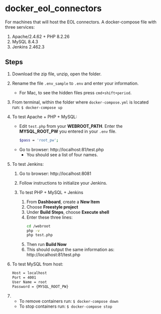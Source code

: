 # docker_eol_connectors

For machines that will host the EOL connectors.
A docker-compose file with three services:

1. Apache/2.4.62 + PHP 8.2.26
2. MySQL 8.4.3
3. Jenkins 2.462.3

## Steps

1. Download the zip file, unzip, open the folder.
2. Rename the file `.env_sample` to `.env` and enter your information.
   - For Mac, to see the hidden files press `cmd+shift+period`.
4. From terminal, within the folder where `docker-compose.yml` is located run: `$ docker-compose up`
5. To test Apache + PHP + MySQL:
      - Edit `test.php` from your **WEBROOT_PATH**. Enter the **MYSQL_ROOT_PW** you entered in your `.env` file.
        ```sh
        $pass = 'root_pw';
        ```
      - Go to browser: http://localhost:81/test.php
        - You should see a list of four names.
6. To test Jenkins:

   1. Go to browser: http://localhost:8081
   2. Follow instructions to initialize your Jenkins.
   3. To test PHP + MySQL + Jenkins

      1. From **Dashboard**, create a **New Item**
      2. Choose **Freestyle project**
      3. Under **Build Steps**, choose **Execute shell**
      4. Enter these three lines:
         ```sh
         cd /webroot
         php -v
         php test.php
         ```
      5. Then run **Build Now**
      6. This should output the same information as: http://localhost:81/test.php

7. To test MySQL from host:
   ```sh
   Host = localhost
   Port = 4001
   User Name = root
   Password = {MYSQL_ROOT_PW}
   ```
8. - To remove containers run: `$ docker-compose down`
   - To stop containers run: `$ docker-compose stop`
